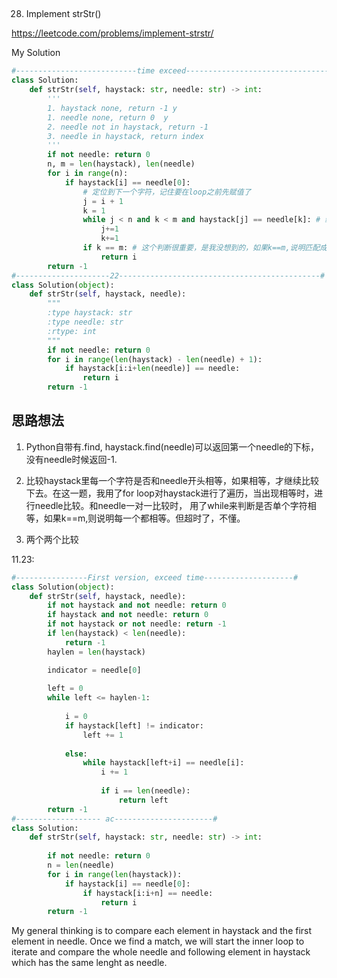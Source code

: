 ## 
28. Implement strStr()

https://leetcode.com/problems/implement-strstr/

My Solution

```python
#---------------------------time exceed----------------------------------#
class Solution:
    def strStr(self, haystack: str, needle: str) -> int:
        '''
        1. haystack none, return -1 y
        1. needle none, return 0  y
        2. needle not in haystack, return -1
        3. needle in haystack, return index
        '''
        if not needle: return 0
        n, m = len(haystack), len(needle)
        for i in range(n):
            if haystack[i] == needle[0]:
                # 定位到下一个字符，记住要在loop之前先赋值了
                j = i + 1
                k = 1
                while j < n and k < m and haystack[j] == needle[k]: # 继续判断是否相等
                    j+=1
                    k+=1
                if k == m: # 这个判断很重要，是我没想到的，如果k==m,说明匹配成功
                    return i
        return -1
#---------------------22---------------------------------------------#
class Solution(object):
    def strStr(self, haystack, needle):
        """
        :type haystack: str
        :type needle: str
        :rtype: int
        """
        if not needle: return 0
        for i in range(len(haystack) - len(needle) + 1):
            if haystack[i:i+len(needle)] == needle:
                return i
        return -1
```

## 思路想法
1. Python自带有.find, haystack.find(needle)可以返回第一个needle的下标，没有needle时候返回-1.

2. 比较haystack里每一个字符是否和needle开头相等，如果相等，才继续比较下去。在这一题，我用了for loop对haystack进行了遍历，当出现相等时，进行needle比较。和needle一对一比较时，
用了while来判断是否单个字符相等，如果k==m,则说明每一个都相等。但超时了，不懂。

3. 两个两个比较

11.23:

```python
#----------------First version, exceed time--------------------#
class Solution(object):
    def strStr(self, haystack, needle):
        if not haystack and not needle: return 0
        if haystack and not needle: return 0
        if not haystack or not needle: return -1
        if len(haystack) < len(needle):
            return -1
        haylen = len(haystack)

        indicator = needle[0]
        
        left = 0
        while left <= haylen-1:
            
            i = 0
            if haystack[left] != indicator:
                left += 1
            
            else:
                while haystack[left+i] == needle[i]:   
                    i += 1
                    
                    if i == len(needle):
                        return left 
        return -1
#------------------- ac----------------------#
class Solution:
    def strStr(self, haystack: str, needle: str) -> int:
        
        if not needle: return 0
        n = len(needle)
        for i in range(len(haystack)):
            if haystack[i] == needle[0]:
                if haystack[i:i+n] == needle:
                    return i
        return -1
```
My general thinking is to compare each element in haystack and the first element in needle. Once we find a match, we will start the inner loop
to iterate and compare the whole needle and following element in haystack which has the same lenght as needle.
